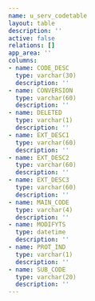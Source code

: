 ```yaml
---
name: u_serv_codetable
layout: table
description: ''
active: false
relations: []
app_area: ''
columns:
- name: CODE_DESC
  type: varchar(30)
  description: ''
- name: CONVERSION
  type: varchar(60)
  description: ''
- name: DELETED
  type: varchar(1)
  description: ''
- name: EXT_DESC1
  type: varchar(60)
  description: ''
- name: EXT_DESC2
  type: varchar(60)
  description: ''
- name: EXT_DESC3
  type: varchar(60)
  description: ''
- name: MAIN_CODE
  type: varchar(4)
  description: ''
- name: MODIFYTS
  type: datetime
  description: ''
- name: PROT_IND
  type: varchar(1)
  description: ''
- name: SUB_CODE
  type: varchar(20)
  description: ''
---
```


